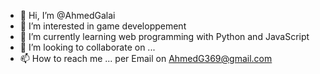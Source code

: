 - 👋 Hi, I’m @AhmedGalai
- 👀 I’m interested in game developpement
- 🌱 I’m currently learning web programming with Python and JavaScript
- 💞️ I’m looking to collaborate on ...
- 📫 How to reach me ... per Email on AhmedG369@gmail.com

<!---
AhmedGalai/AhmedGalai is a ✨ special ✨ repository because its `README.md` (this file) appears on your GitHub profile.
You can click the Preview link to take a look at your changes.
--->
